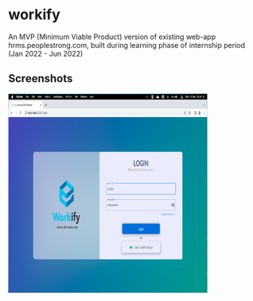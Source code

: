 # workify
An MVP (Minimum Viable Product) version of existing web-app hrms.peoplestrong.com, built during learning phase of internship period (Jan 2022 - Jun 2022)

## Screenshots
<img src="./screenshots/login.png" width="400px" height="400px" alt="Login Page"/>



